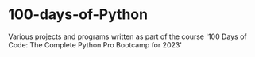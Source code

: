 # 100-days-of-Python
Various projects and programs written as part of the course '100 Days of Code: The Complete Python Pro Bootcamp for 2023'
